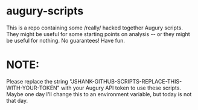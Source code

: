 # augury-scripts
This is a repo containing some /really/ hacked together Augury scripts.  They might be useful for some starting points on analysis -- or they might be useful for nothing.  No guarantees!  Have fun.

# NOTE:
Please replace the string "JSHANK-GITHUB-SCRIPTS-REPLACE-THIS-WITH-YOUR-TOKEN" with your Augury API token to use these scripts.  Maybe one day I'll change this to an environment variable, but today is not that day.
